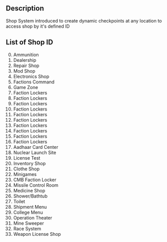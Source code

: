 ## Description
Shop System introduced to create dynamic checkpoints at any location to access shop by it's defined ID

## List of Shop ID

0. Ammunition
0. Dealership
0. Repair Shop
0. Mod Shop
0. Electronics Shop
0. Factions Command
0. Game Zone
0. Faction Lockers
0. Faction Lockers
0. Faction Lockers
0. Faction Lockers
0. Faction Lockers
0. Faction Lockers
0. Faction Lockers
0. Faction Lockers
0. Faction Lockers
0. Faction Lockers
0. Aadhaar Card Center
0. Nuclear Launch Site
0. License Test
0. Inventory Shop
0. Clothe Shop
0. Minigames
0. CMB Faction Locker
0. Missile Control Room
0. Medicine Shop
0. Shower/Bathtub
0. Toilet
0. Shipment Menu
0. College Menu
0. Operation Theater
0. Mine Sweeper
0. Race System
0. Weapon License Shop